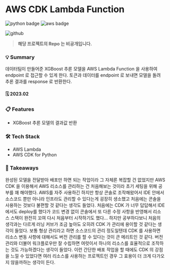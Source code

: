 # AWS CDK Lambda Function


![python badge](https://img.shields.io/badge/Python-3776AB?style=flat-square&logo=Python&logoColor=white)
![aws badge](https://img.shields.io/badge/AWS-232f3e?style=flat-square&logo=amazon-aws&logoColor=white)

![github](https://img.shields.io/badge/GitHub-181717?style=for-the-badge&logo=GitHub&logoColor=white)

> **해당 프로젝트의 Repo 는 비공개입니다.**



### 💡 Summary
데이터팀이 만들어준 XGBoost 추론 모델을 AWS Lambda Function 을 사용하여 endpoint 로 접근할 수 있게 한다.
토큰과 데이터를 endpoint 로 보내면 모델을 돌려 추론 결과를 response 로 반환한다.


#### 🗓 2023.02

### 📋 Features
* XGBoost 추론 모델의 결과값 반환


### 🛠 Tech Stack
* AWS Lambda
* AWS CDK for Python


### 📌 Takeaways
완성된 모델을 전달받아 배포만 하면 되는 작업이라 그 자체론 복잡할 건 없었지만 AWS CDK 을 이용해서 
AWS 리소스를 관리하는 건 처음해보는 것이라 초기 세팅을 위해 공부를 꽤 해야했다. 
AWS를 자주 사용하긴 하지만 항상 콘솔로 조작해왔어서 IDE 안에서 소스코드 뿐만 아니라 
인프라도 관리할 수 있다는게 굉장히 생소했고 처음에는 콘솔을 사용하는 것보다 불편할 것 같다는 생각도 들었다. 
처음에는 CDK 가 너무 답답해서 IDE 에서도 deploy를 했다가 코드 변경 없이 콘솔에서 또 다른 수정 사항을 반영해서 
리소스 스택이 완전히 꼬여 다시 처음부터 시작하기도 했다...
하지만 공부하다보니 처음의 생각과는 다르게 러닝 커브가 조금 높아도 오히려 CDK 가 관리에 용이할 것 같다는 생각이 들었다. 
보통 형상 관리라고 하면 소스코드의 관리 정도일텐데 CDK 를 사용하면 리소스 변동 사항에 대해서도 
버전 관리를 할 수 있다는 것이 큰 메리트인 것 같다. 버전관리와 더불어 워크플로우만 잘 수립하면 
여럿이서 하나의 리소스를 효율적으로 조작하는 것도 가능하겠다는 생각이 들었다. 
이런 간단한 배포 작업을 할 때에도 CDK 의 강점을 느낄 수 있었다면 여러 리소스를 사용하는 프로젝트인 경우 그 효용이 더 크게 다가오지 않을까하는 생각이 든다.


